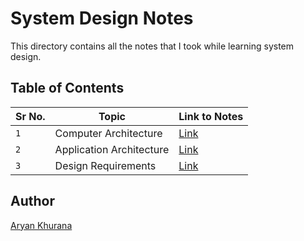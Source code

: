 # System Design Notes

This directory contains all the notes that I took while learning system design.

## Table of Contents

| Sr No. | Topic                    | Link to Notes                                          |
| ------ | ------------------------ | ------------------------------------------------------ |
| `1`    | Computer Architecture    | [Link](./intro/background/computer-architecture.md)    |
| `2`    | Application Architecture | [Link](./intro/background/application-architecture.md) |
| `3`    | Design Requirements      | [Link](./intro/background/design-requirements.md)      |

## Author

[Aryan Khurana](https://github.com/AryanK1511)
